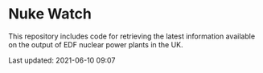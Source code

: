 # Nuke Watch

This repository includes code for retrieving the latest information available on the output of EDF nuclear power plants in the UK.

Last updated: 2021-06-10 09:07